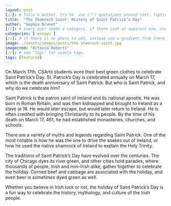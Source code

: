```yaml
---
layout: post
[//]: # Title & Author, try to  use [""] quotations around text. (optional, just formality).
title:  "The Shamrock Saint: History of Saint Patrick’s Day"
author: "Sophia Brunet"
[//]: # every post needs a category, if there isnt an apparent one, use [misc].
categories: [ essays ]
[//]: # if there is no photo to add, instead use a gradient from [none] folder by picking a number from 1-10. (all gradients are .jpg)
image: ./assets/images/posts/the-shamrock-saint.jpg
imagecred: "Octavia Roberts"
[//]: # see "Tags" for usable tags.
tags: [featured]
---
```

On March 17th, CSArts students wore their best green clothes to celebrate Saint Patrick’s Day. St. Patrick’s Day is celebrated annually on March 17, which is the death anniversary of Saint Patrick. But who is Saint Patrick, and why do we celebrate him?

Saint Patrick is the patron saint of Ireland and its national apostle. He was born in Roman Britain, and was then kidnapped and brought to Ireland as a slave at 16. He would later escape, but would later return to Ireland. He is often credited with bringing Christianity to its people. By the time of his death on March 17, 461, he had established monasteries, churches, and schools.

There are a variety of myths and legends regarding Saint Patrick. One of the most notable is how he was the one to drive the snakes out of Ireland, or how he used the native shamrock of Ireland to explain the Holy Trinity.

The traditions of Saint Patrick’s Day have evolved over the centuries. The city of Chicago dyes its river green, and other cities hold parades, where thousands of people, Irish and non-Irish alike, gather together to celebrate the holiday. Corned beef and cabbage are associated with the holiday, and even beer is sometimes dyed green as well. 

Whether you believe in Irish luck or not, the holiday of Saint Patrick’s Day is a fun way to celebrate the history, mythology, and culture of the Irish people. 